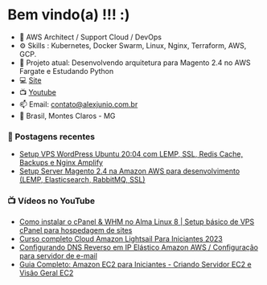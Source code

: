 # Bem vindo(a) !!! :)

- 💼 AWS Architect / Support Cloud / DevOps 
- ⚙️ Skills : Kubernetes, Docker Swarm, Linux, Nginx, Terraform, AWS, GCP.
- 📙 Projeto atual: Desenvolvendo arquitetura para Magento 2.4 no AWS Fargate e Estudando Python
- 💻 [Site](https://alexjunio.com.br) <br>
- 📺 [Youtube](https://www.youtube.com/@alejuniocloud) <br>
- 📫 Email: contato@alexjunio.com.br
- 🏡 Brasil, Montes Claros - MG


### 📕 Postagens recentes 

<!-- BLOG:START -->
- [Setup VPS WordPress Ubuntu 20:04 com LEMP, SSL, Redis Cache, Backups e Nginx Amplify](https://alexjunio.com.br/wordpress/hospedagem-wordpress-configurando-vps/)
- [Setup Server Magento 2.4 na Amazon AWS para desenvolvimento (LEMP, Elasticsearch, RabbitMQ, SSL)](https://alexjunio.com.br/magento/introducao-magento-2-amazon-aws/)

<!-- BLOG:END -->

### 📺 Vídeos no YouTube

<!-- YOUTUBE:START -->
- [Como instalar o cPanel & WHM no Alma Linux 8 | Setup básico de VPS cPanel para hospedagem de sites](https://www.youtube.com/watch?v=nA0xH0iYoDE)
- [Curso completo Cloud Amazon Lightsail Para Iniciantes 2023](https://www.youtube.com/watch?v=qQHVDePXvq0)
- [Configurando DNS Reverso em IP Elástico Amazon AWS / Configuração para servidor de e-mail ](https://www.youtube.com/watch?v=NWC8Bz3wMKE)
- [Guia Completo: Amazon EC2 para Iniciantes - Criando Servidor EC2 e Visão Geral EC2 ](https://www.youtube.com/watch?v=fe6TJ1l4JhA)
<!-- YOUTUBE:END -->


<!---
alejunio/alejunio is a ✨ special ✨ repository because its `README.md` (this file) appears on your GitHub profile.
You can click the Preview link to take a look at your changes.
--->
